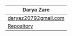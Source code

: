 
| Darya Zare               |
| ------------------------------- |
| [daryaz20792gmail.com](daryaz20792gmail.com) |
| [Repository](https://github.com/DaryaZareM/twitter-relevance-detector) |


